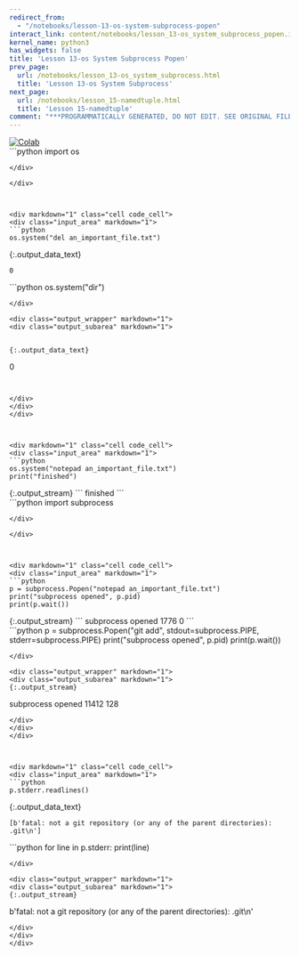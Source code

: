 ```yaml
---
redirect_from:
  - "/notebooks/lesson-13-os-system-subprocess-popen"
interact_link: content/notebooks/lesson_13-os_system_subprocess_popen.ipynb
kernel_name: python3
has_widgets: false
title: 'Lesson 13-os System Subprocess Popen'
prev_page:
  url: /notebooks/lesson_13-os_system_subprocess.html
  title: 'Lesson 13-os System Subprocess'
next_page:
  url: /notebooks/lesson_15-namedtuple.html
  title: 'Lesson 15-namedtuple'
comment: "***PROGRAMMATICALLY GENERATED, DO NOT EDIT. SEE ORIGINAL FILES IN /content***"
---
```

<a href="https://colab.research.google.com/github/aviadr1/learn-python/blob/master/live%20class%20demonstrations/lesson%2013%20-%20os.system%2C%20subprocess%2C%20popen.ipynb" target="_blank">
<img src="https://colab.research.google.com/assets/colab-badge.svg" 
     title="Open this file in Google Colab" alt="Colab"/>
</a>




<div markdown="1" class="cell code_cell">
<div class="input_area" markdown="1">
```python
import os

```
</div>

</div>



<div markdown="1" class="cell code_cell">
<div class="input_area" markdown="1">
```python
os.system("del an_important_file.txt")

```
</div>

<div class="output_wrapper" markdown="1">
<div class="output_subarea" markdown="1">


{:.output_data_text}
```
0
```


</div>
</div>
</div>



<div markdown="1" class="cell code_cell">
<div class="input_area" markdown="1">
```python
os.system("dir")

```
</div>

<div class="output_wrapper" markdown="1">
<div class="output_subarea" markdown="1">


{:.output_data_text}
```
0
```


</div>
</div>
</div>



<div markdown="1" class="cell code_cell">
<div class="input_area" markdown="1">
```python
os.system("notepad an_important_file.txt")
print("finished")

```
</div>

<div class="output_wrapper" markdown="1">
<div class="output_subarea" markdown="1">
{:.output_stream}
```
finished
```
</div>
</div>
</div>



<div markdown="1" class="cell code_cell">
<div class="input_area" markdown="1">
```python
import subprocess

```
</div>

</div>



<div markdown="1" class="cell code_cell">
<div class="input_area" markdown="1">
```python
p = subprocess.Popen("notepad an_important_file.txt")
print("subprocess opened", p.pid)
print(p.wait())

```
</div>

<div class="output_wrapper" markdown="1">
<div class="output_subarea" markdown="1">
{:.output_stream}
```
subprocess opened 1776
0
```
</div>
</div>
</div>



<div markdown="1" class="cell code_cell">
<div class="input_area" markdown="1">
```python
p = subprocess.Popen("git add", stdout=subprocess.PIPE, stderr=subprocess.PIPE)
print("subprocess opened", p.pid)
print(p.wait())

```
</div>

<div class="output_wrapper" markdown="1">
<div class="output_subarea" markdown="1">
{:.output_stream}
```
subprocess opened 11412
128
```
</div>
</div>
</div>



<div markdown="1" class="cell code_cell">
<div class="input_area" markdown="1">
```python
p.stderr.readlines()

```
</div>

<div class="output_wrapper" markdown="1">
<div class="output_subarea" markdown="1">


{:.output_data_text}
```
[b'fatal: not a git repository (or any of the parent directories): .git\n']
```


</div>
</div>
</div>



<div markdown="1" class="cell code_cell">
<div class="input_area" markdown="1">
```python
for line in p.stderr:
    print(line)

```
</div>

<div class="output_wrapper" markdown="1">
<div class="output_subarea" markdown="1">
{:.output_stream}
```
b'fatal: not a git repository (or any of the parent directories): .git\n'
```
</div>
</div>
</div>

